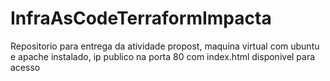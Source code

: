 # InfraAsCodeTerraformImpacta
Repositorio para entrega da atividade propost, maquina virtual com ubuntu e apache instalado, ip publico na porta 80 com index.html disponivel para acesso
